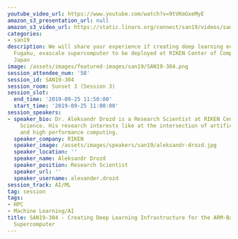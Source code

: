 ```yaml
---
youtube_video_url: https://www.youtube.com/watch?v=9tVKmGxeMyE
amazon_s3_presentation_url: null
amazon_s3_video_url: https://static.linaro.org/connect/san19/videos/san19-304.mp4
categories:
- san19
description: We will share your experience if creating deep learning ecosystem for
  Fugaku, exascale supercomputer to be deployed at RIKEN Center of Computational Science,
  Japan
image: /assets/images/featured-images/san19/SAN19-304.png
session_attendee_num: '58'
session_id: SAN19-304
session_room: Sunset 3 (Session 3)
session_slot:
  end_time: '2019-09-25 11:50:00'
  start_time: '2019-09-25 11:00:00'
session_speakers:
- speaker_bio: Dr. Aleksandr Drozd is a Research Scientist at RIKEN Center for Computational
    Science. His research interests like at the intersection of artificial intelligence
    and high performance computing.
  speaker_company: RIKEN
  speaker_image: /assets/images/speakers/san19/aleksandr-drozd.jpg
  speaker_location: ''
  speaker_name: Aleksandr Drozd
  speaker_position: Research Scientist
  speaker_url: ''
  speaker_username: alexander.drozd
session_track: AI/ML
tag: session
tags:
- HPC
- Machine Learning/AI
title: SAN19-304 - Creating Deep Learning Infrastructure for the ARM-Based Flagship
  Supercomputer
---
```

